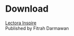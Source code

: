 # Download

[Lectora Inspire](http://www.mediafire.com/file/30g3d101159abq4/lectora_portable.rar)
<br>
Published by Fitrah Darmawan
